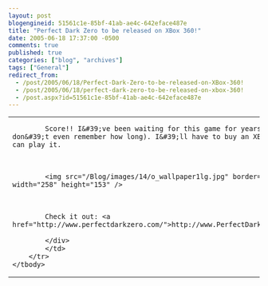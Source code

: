 ```yaml
---
layout: post
blogengineid: 51561c1e-85bf-41ab-ae4c-642eface487e
title: "Perfect Dark Zero to be released on XBox 360!"
date: 2005-06-18 17:37:00 -0500
comments: true
published: true
categories: ["blog", "archives"]
tags: ["General"]
redirect_from: 
  - /post/2005/06/18/Perfect-Dark-Zero-to-be-released-on-XBox-360!
  - /post/2005/06/18/perfect-dark-zero-to-be-released-on-xbox-360!
  - /post.aspx?id=51561c1e-85bf-41ab-ae4c-642eface487e
---
```

<!-- more -->
<table border="0" cellspacing="0" cellpadding="0">
	<tbody>
		<tr>
			<td>
			<div class="post">
			

			Score!! I&#39;ve been waiting for this game for years (I don&#39;t even remember how long). I&#39;ll have to buy an XBox 360 so I can play it.
			
			

			<img src="/Blog/images/14/o_wallpaper1lg.jpg" border="0" alt="" width="258" height="153" />
			
			

			Check it out: <a href="http://www.perfectdarkzero.com/">http://www.PerfectDarkZero.com</a>
			
			</div>
			</td>
		</tr>
	</tbody>
</table>
